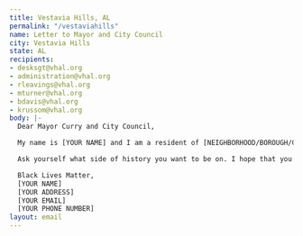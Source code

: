 ```yaml
---
title: Vestavia Hills, AL
permalink: "/vestaviahills"
name: Letter to Mayor and City Council
city: Vestavia Hills
state: AL
recipients:
- desksgt@vhal.org
- administration@vhal.org
- rleavings@vhal.org
- mturner@vhal.org
- bdavis@vhal.org
- krussom@vhal.org
body: |-
  Dear Mayor Curry and City Council,

  My name is [YOUR NAME] and I am a resident of [NEIGHBORHOOD/BOROUGH/CITY]. I am emailing you today to demand that the Vestavia Hills Police Department (VHPD) be defunded and that the budget and resources of the VHPD be allocated to social service programs that are more effective at promoting community safety. Police presence has been proven time and time again to be ineffective at protecting the citizens of Vestavia Hills. Often, police presence results in the death of an innocent person of color (POC). I am outraged by the incompetence of Vestavia Hills city officials and their lack of attention to VHPD’s use of excessive force against the people of Vestavia Hills, especially POC. Police have terrorized my community for too long, and I am asking that you put a stop to it. Defund the Vestavia Hills Police Department and allocate those funds to social service programs that better protect our community and are more effective at promoting community safety.

  Ask yourself what side of history you want to be on. I hope that you choose the side of the people.

  Black Lives Matter,
  [YOUR NAME]
  [YOUR ADDRESS]
  [YOUR EMAIL]
  [YOUR PHONE NUMBER]
layout: email
---
```


